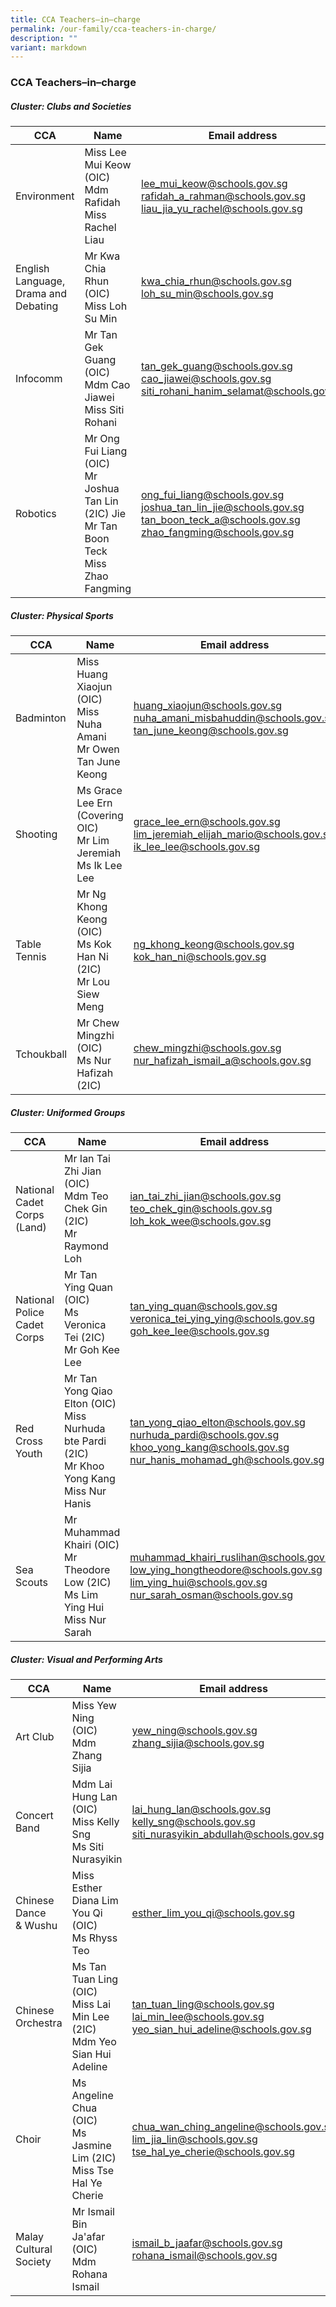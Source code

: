 ```yaml
---
title: CCA Teachers–in–charge
permalink: /our-family/cca-teachers-in-charge/
description: ""
variant: markdown
---
```

### **CCA Teachers–in–charge**

##### **Cluster: Clubs and Societies**

| CCA | Name | Email address |
|---|---|---|
| Environment | Miss Lee Mui Keow (OIC)<br>Mdm Rafidah<br> Miss Rachel Liau | lee_mui_keow@schools.gov.sg<br>rafidah_a_rahman@schools.gov.sg<br>liau_jia_yu_rachel@schools.gov.sg |
| English Language, Drama and Debating | Mr Kwa Chia Rhun (OIC)<br>Miss Loh Su Min | kwa_chia_rhun@schools.gov.sg<br>loh_su_min@schools.gov.sg |
| Infocomm | Mr Tan Gek Guang (OIC)<br>Mdm Cao Jiawei<br>Miss Siti Rohani | tan_gek_guang@schools.gov.sg<br>cao_jiawei@schools.gov.sg<br>siti_rohani_hanim_selamat@schools.gov.sg|
| Robotics | Mr Ong Fui Liang (OIC)<br>Mr Joshua Tan Lin (2IC) Jie<br>Mr Tan Boon Teck<br>Miss Zhao Fangming | ong_fui_liang@schools.gov.sg<br>joshua_tan_lin_jie@schools.gov.sg<br>tan_boon_teck_a@schools.gov.sg<br>zhao_fangming@schools.gov.sg |

##### **Cluster: Physical Sports**

| CCA | Name | Email address |
|---|---|---|
| Badminton | Miss Huang Xiaojun (OIC)<br>Miss Nuha Amani<br>Mr Owen Tan June Keong| huang_xiaojun@schools.gov.sg<br>nuha_amani_misbahuddin@schools.gov.sg<br>tan_june_keong@schools.gov.sg |
| Shooting | Ms Grace Lee Ern (Covering OIC)<br>Mr Lim Jeremiah<br>Ms Ik Lee Lee | grace_lee_ern@schools.gov.sg<br>lim_jeremiah_elijah_mario@schools.gov.sg<br>ik_lee_lee@schools.gov.sg |
| Table Tennis | Mr Ng Khong Keong (OIC)<br>Ms Kok Han Ni (2IC)<br>Mr Lou Siew Meng | ng_khong_keong@schools.gov.sg<br>kok_han_ni@schools.gov.sg<br> |
| Tchoukball | Mr Chew Mingzhi (OIC)<br>Ms Nur Hafizah (2IC) | chew_mingzhi@schools.gov.sg<br> nur_hafizah_ismail_a@schools.gov.sg |

##### **Cluster: Uniformed Groups**

| CCA | Name | Email address |
|---|---|---|
| National Cadet Corps (Land) | Mr Ian Tai Zhi Jian (OIC)<br>Mdm Teo Chek Gin (2IC)<br>Mr Raymond Loh | ian_tai_zhi_jian@schools.gov.sg<br>teo_chek_gin@schools.gov.sg<br>loh_kok_wee@schools.gov.sg |
| National Police Cadet Corps | Mr Tan Ying Quan (OIC)<br>Ms Veronica Tei (2IC)<br>Mr Goh Kee Lee | tan_ying_quan@schools.gov.sg<br>veronica_tei_ying_ying@schools.gov.sg<br>goh_kee_lee@schools.gov.sg |
| Red Cross Youth | Mr Tan Yong Qiao Elton (OIC)<br>Miss Nurhuda bte Pardi (2IC)<br>Mr Khoo Yong Kang <br> Miss Nur Hanis | tan_yong_qiao_elton@schools.gov.sg<br>nurhuda_pardi@schools.gov.sg<br>khoo_yong_kang@schools.gov.sg<br>nur_hanis_mohamad_gh@schools.gov.sg |
| Sea Scouts | Mr Muhammad Khairi (OIC)<br>Mr Theodore Low (2IC)<br>Ms Lim Ying Hui<br>Miss Nur Sarah| muhammad_khairi_ruslihan@schools.gov.sg<br>low_ying_hongtheodore@schools.gov.sg<br>lim_ying_hui@schools.gov.sg<br>nur_sarah_osman@schools.gov.sg|

##### **Cluster: Visual and Performing Arts**

| CCA | Name | Email address |
|---|---|---|
| Art Club | Miss Yew Ning (OIC)<br>Mdm Zhang Sijia | yew_ning@schools.gov.sg<br>zhang_sijia@schools.gov.sg |
| Concert Band | Mdm Lai Hung Lan (OIC)<br>Miss Kelly Sng<br>Ms Siti Nurasyikin | lai_hung_lan@schools.gov.sg<br>kelly_sng@schools.gov.sg<br>siti_nurasyikin_abdullah@schools.gov.sg |
| Chinese Dance<br>&amp; Wushu | Miss Esther Diana Lim You Qi (OIC)<br>Ms Rhyss Teo| esther_lim_you_qi@schools.gov.sg<br> |
| Chinese Orchestra | Ms Tan Tuan Ling (OIC)<br>Miss Lai Min Lee (2IC)<br>Mdm Yeo Sian Hui Adeline| tan_tuan_ling@schools.gov.sg<br>lai_min_lee@schools.gov.sg<br>yeo_sian_hui_adeline@schools.gov.sg |
| Choir | Ms Angeline Chua (OIC)<br>Ms Jasmine Lim (2IC)<br>Miss Tse Hal Ye Cherie | chua_wan_ching_angeline@schools.gov.sg<br>lim_jia_lin@schools.gov.sg<br>tse_hal_ye_cherie@schools.gov.sg |
| Malay Cultural Society | Mr Ismail Bin Ja'afar (OIC)<br>Mdm Rohana Ismail | ismail_b_jaafar@schools.gov.sg<br>rohana_ismail@schools.gov.sg |